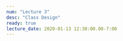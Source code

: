 ```yaml
---
num: "Lecture 3"
desc: "Class Design"
ready: true
lecture_date: 2020-01-13 12:30:00.00-7:00
---
```

